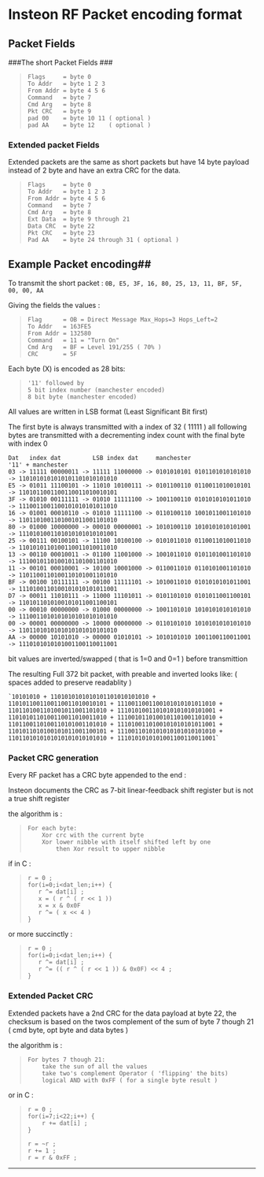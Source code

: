 # Insteon RF Packet encoding format #
## Packet Fields ##
###The short Packet Fields ###
>     Flags     = byte 0
>     To Addr   = byte 1 2 3
>     From Addr = byte 4 5 6
>     Command   = byte 7
>     Cmd Arg   = byte 8
>     Pkt CRC   = byte 9
>     pad 00    = byte 10 11 ( optional )
>     pad AA    = byte 12    ( optional )
    
### Extended packet Fields ###
Extended packets are the same as short packets but have 14 byte payload instead of 2 byte and have an extra CRC for the data.

>     Flags     = byte 0
>     To Addr   = byte 1 2 3
>     From Addr = byte 4 5 6
>     Command   = byte 7
>     Cmd Arg   = byte 8
>     Ext Data  = byte 9 through 21
>     Data CRC  = byte 22
>     Pkt CRC   = byte 23
>     Pad AA    = byte 24 through 31 ( optional )
 
## Example Packet encoding##
 
To transmit the short packet :
        `0B, E5, 3F, 16, 80, 25, 13, 11, BF, 5F, 00, 00, AA`
 
Giving the fields the values :
>     Flag      = OB = Direct Message Max_Hops=3 Hops_Left=2
>     To Addr   = 163FE5
>     From Addr = 132580
>     Command   = 11 = "Turn On"
>     Cmd Arg   = BF = Level 191/255 ( 70% )
>     CRC       = 5F
 
Each byte (X) is encoded as 28 bits: 
>     '11' followed by
>     5 bit index number (manchester encoded)
>     8 bit byte (manchester encoded)
 
All values are written in LSB format (Least Significant Bit first)

The first byte is always transmitted with a index of 32 ( 11111 )
all following bytes are transmitted with a decrementing index count with the final byte with index 0
 
    Dat   index dat         LSB index dat     manchester                     '11' + manchester
    03 -> 11111 00000011 -> 11111 11000000 -> 0101010101 0101101010101010 -> 1101010101010101101010101010
    E5 -> 01011 11100101 -> 11010 10100111 -> 0101100110 0110011010010101 -> 1101011001100110011010010101
    3F -> 01010 00111111 -> 01010 11111100 -> 1001100110 0101010101011010 -> 1110011001100101010101011010
    16 -> 01001 00010110 -> 01010 11111100 -> 0110100110 1001011001101010 -> 1101101001101001011001101010
    80 -> 01000 10000000 -> 00010 00000001 -> 1010100110 1010101010101001 -> 1110101001101010101010101001
    25 -> 00111 00100101 -> 11100 10100100 -> 0101011010 0110011010011010 -> 1101010110100110011010011010
    13 -> 00110 00010011 -> 01100 11001000 -> 1001011010 0101101001101010 -> 1110010110100101101001101010
    11 -> 00101 00010001 -> 10100 10001000 -> 0110011010 0110101001101010 -> 1101100110100110101001101010
    BF -> 00100 10111111 -> 00100 11111101 -> 1010011010 0101010101011001 -> 1110100110100101010101011001
    D7 -> 00011 11010111 -> 11000 11101011 -> 0101101010 0101011001100101 -> 1101011010100101011001100101
    00 -> 00010 00000000 -> 01000 00000000 -> 1001101010 1010101010101010 -> 1110011010101010101010101010
    00 -> 00001 00000000 -> 10000 00000000 -> 0110101010 1010101010101010 -> 1101101010101010101010101010
    AA -> 00000 10101010 -> 00000 01010101 -> 1010101010 1001100110011001 -> 1110101010101001100110011001
 
bit values are inverted/swapped ( that is 1=0 and 0=1 ) before transmittion
 
The resulting Full 372 bit packet, with preable and inverted looks like: ( spaces added to preserve readablity )
 
    `10101010 + 1101010101010101101010101010 + 1101011001100110011010010101 + 1110011001100101010101011010 + 1101101001101001011001101010 + 1110101001101010101010101001 + 1101010110100110011010011010 + 1110010110100101101001101010 + 1101100110100110101001101010 + 1110100110100101010101011001 + 1101011010100101011001100101 + 1110011010101010101010101010 + 1101101010101010101010101010 + 1110101010101001100110011001`
 
### Packet CRC generation ###
 
Every RF packet has a CRC byte appended to the end :
 
Insteon documents the CRC as 7-bit linear-feedback shift register but is not a true shift register 
 
the algorithm is :
 
>     For each byte:
>         Xor crc with the current byte
>         Xor lower nibble with itself shifted left by one
>             then Xor result to upper nibble
 
 
if in C :
>     r = 0 ;
>     for(i=0;i<dat_len;i++) {
>        r ^= dat[i] ;
>        x = ( r ^ ( r << 1 ))
>        x = x & 0x0F
>        r ^= ( x << 4 )
>     }
 
or more succinctly :
>     r = 0 ;
>     for(i=0;i<dat_len;i++) {
>        r ^= dat[i] ;
>        r ^= (( r ^ ( r << 1 )) & 0x0F) << 4 ;
>     }
 
 
 
### Extended Packet CRC ###
 
Extended packets have a 2nd CRC for the data payload at byte 22, the checksum is based on the twos complement of the sum of byte 7 though 21 ( cmd byte, opt byte and data bytes )
 
the algorithm is :
>     For bytes 7 though 21:
>         take the sun of all the values 
>         take two's complement Operator ( 'flipping' the bits)
>         logical AND with 0xFF ( for a single byte result )
 
or in C :
>     r = 0 ;
>     for(i=7;i<22;i++) {
>         r += dat[i] ;
>     }
>
>     r = ~r ;
>     r += 1 ;
>     r = r & 0xFF ;
 
----
